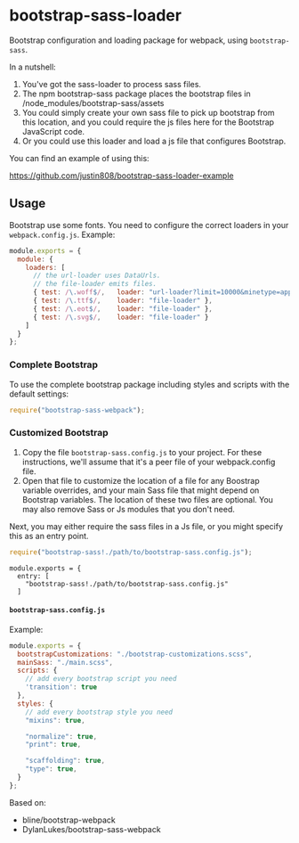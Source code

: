 bootstrap-sass-loader
=================

Bootstrap configuration and loading package for webpack, using `bootstrap-sass`.

In a nutshell:

1. You've got the sass-loader to process sass files.
2. The npm bootstrap-sass package places the bootstrap files in /node_modules/bootstrap-sass/assets
3. You could simply create your own sass file to pick up bootstrap from this location, and you could require the js
   files here for the Bootstrap JavaScript code.
4. Or you could use this loader and load a js file that configures Bootstrap.

You can find an example of using this:

https://github.com/justin808/bootstrap-sass-loader-example

Usage
-----

Bootstrap use some fonts. You need to configure the correct loaders in your `webpack.config.js`. Example:

``` javascript
module.exports = {
  module: {
    loaders: [
      // the url-loader uses DataUrls.
      // the file-loader emits files.
      { test: /\.woff$/,   loader: "url-loader?limit=10000&minetype=application/font-woff" },
      { test: /\.ttf$/,    loader: "file-loader" },
      { test: /\.eot$/,    loader: "file-loader" },
      { test: /\.svg$/,    loader: "file-loader" }
    ]
  }
};
```

### Complete Bootstrap

To use the complete bootstrap package including styles and scripts with the default settings:

``` javascript
require("bootstrap-sass-webpack");
```


### Customized Bootstrap

1. Copy the file `bootstrap-sass.config.js` to your project. For these instructions, we'll assume that it's a peer file
   of your webpack.config file.
2. Open that file to customize the location of a file for any Boostrap variable overrides, and your main Sass file that
   might depend on Bootstrap variables. The location of these two files are optional. You may also remove Sass or Js
   modules that you don't need.

Next, you may either require the sass files in a Js file, or you might specify this as an entry point.

```javascript
require("bootstrap-sass!./path/to/bootstrap-sass.config.js");
```

```
module.exports = {
  entry: [
    "bootstrap-sass!./path/to/bootstrap-sass.config.js"
  ]
```

#### `bootstrap-sass.config.js`

Example:

``` javascript
module.exports = {
  bootstrapCustomizations: "./bootstrap-customizations.scss",
  mainSass: "./main.scss",
  scripts: {
    // add every bootstrap script you need
    'transition': true
  },
  styles: {
    // add every bootstrap style you need
    "mixins": true,

    "normalize": true,
    "print": true,

    "scaffolding": true,
    "type": true,
  }
};
```

Based on:
* bline/bootstrap-webpack
* DylanLukes/bootstrap-sass-webpack

